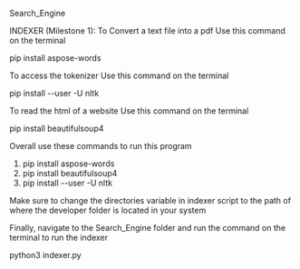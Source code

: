 Search_Engine


INDEXER (Milestone 1):
To Convert a text file into a pdf
Use this command on the terminal

pip install aspose-words

To access the tokenizer
Use this command on the terminal

pip install --user -U nltk

To read the html of a website
Use this command on the terminal

pip install beautifulsoup4


Overall use these commands to run this program
1. pip install aspose-words
2. pip install beautifulsoup4
3. pip install --user -U nltk

Make sure to change the directories variable in indexer script
to the path of where the developer folder is located in your system

Finally, navigate to the Search_Engine folder and
run the command on the terminal to run the indexer

python3 indexer.py